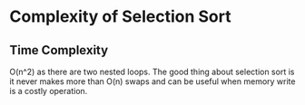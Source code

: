 # Complexity of Selection Sort

## Time Complexity
O(n^2) as there are two nested loops.
The good thing about selection sort is it never makes more than O(n) swaps and can be useful when memory write is a costly operation. 